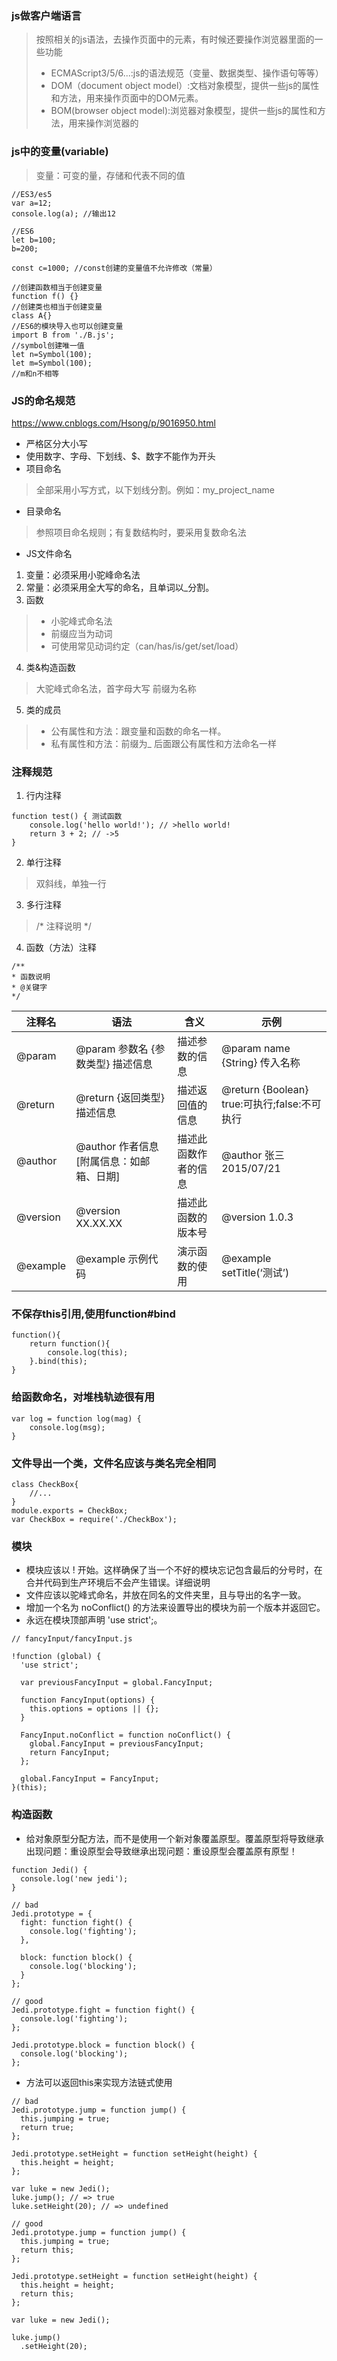 ### js做客户端语言
> 按照相关的js语法，去操作页面中的元素，有时候还要操作浏览器里面的一些功能
> - ECMAScript3/5/6...:js的语法规范（变量、数据类型、操作语句等等）
> - DOM（document object model）:文档对象模型，提供一些js的属性和方法，用来操作页面中的DOM元素。
> - BOM(browser object model):浏览器对象模型，提供一些js的属性和方法，用来操作浏览器的  

### js中的变量(variable)
> 变量：可变的量，存储和代表不同的值

```
//ES3/es5
var a=12;
console.log(a); //输出12

//ES6
let b=100; 
b=200;

const c=1000; //const创建的变量值不允许修改（常量）

//创建函数相当于创建变量
function f() {}
//创建类也相当于创建变量
class A{}
//ES6的模块导入也可以创建变量
import B from './B.js';
//symbol创建唯一值
let n=Symbol(100);
let m=Symbol(100);
//m和n不相等

```

### JS的命名规范  
https://www.cnblogs.com/Hsong/p/9016950.html
- 严格区分大小写
- 使用数字、字母、下划线、$、数字不能作为开头
- 项目命名
> 全部采用小写方式，以下划线分割。例如：my_project_name
- 目录命名
> 参照项目命名规则；有复数结构时，要采用复数命名法
- JS文件命名
1. 变量：必须采用小驼峰命名法
2. 常量：必须采用全大写的命名，且单词以_分割。
3. 函数
> + 小驼峰式命名法
> + 前缀应当为动词
> + 可使用常见动词约定（can/has/is/get/set/load）
4. 类&构造函数
> 大驼峰式命名法，首字母大写
> 前缀为名称
5. 类的成员
> - 公有属性和方法：跟变量和函数的命名一样。
> - 私有属性和方法：前缀为_ 后面跟公有属性和方法命名一样
### 注释规范
1. 行内注释
```
function test() { 测试函数
    console.log('hello world!'); // >hello world!
    return 3 + 2; // ->5
}
```
2. 单行注释
> 双斜线，单独一行
3. 多行注释
> /* 注释说明 */
4. 函数（方法）注释
```
/**
* 函数说明
* @关键字
*/
```
注释名 | 语法 | 含义 |示例
---|---|---|---
@param | @param 参数名 {参数类型} 描述信息 | 描述参数的信息 | @param name {String} 传入名称 
@return | @return {返回类型} 描述信息 | 描述返回值的信息 | @return {Boolean} true:可执行;false:不可执行 
@author | @author 作者信息 [附属信息：如邮箱、日期] | 描述此函数作者的信息 | @author 张三 2015/07/21 
@version | @version XX.XX.XX | 描述此函数的版本号 | @version 1.0.3 
|@example | @example 示例代码 | 演示函数的使用 | @example setTitle(‘测试’) 
### 不保存this引用,使用function#bind
```
function(){
    return function(){
        console.log(this);
    }.bind(this);
}
```
### 给函数命名，对堆栈轨迹很有用
```
var log = function log(mag) {
    console.log(msg);
}
```
### 文件导出一个类，文件名应该与类名完全相同
```
class CheckBox{
    //...
}
module.exports = CheckBox;
var CheckBox = require('./CheckBox');
```
### 模块
+ 模块应该以 ! 开始。这样确保了当一个不好的模块忘记包含最后的分号时，在合并代码到生产环境后不会产生错误。详细说明
+ 文件应该以驼峰式命名，并放在同名的文件夹里，且与导出的名字一致。
+ 增加一个名为 noConflict() 的方法来设置导出的模块为前一个版本并返回它。
+ 永远在模块顶部声明 'use strict';。
```
// fancyInput/fancyInput.js

!function (global) {
  'use strict';

  var previousFancyInput = global.FancyInput;

  function FancyInput(options) {
    this.options = options || {};
  }

  FancyInput.noConflict = function noConflict() {
    global.FancyInput = previousFancyInput;
    return FancyInput;
  };

  global.FancyInput = FancyInput;
}(this);
```
### 构造函数
+ 给对象原型分配方法，而不是使用一个新对象覆盖原型。覆盖原型将导致继承出现问题：重设原型会导致继承出现问题：重设原型会覆盖原有原型！
```
function Jedi() {
  console.log('new jedi');
}

// bad
Jedi.prototype = {
  fight: function fight() {
    console.log('fighting');
  },

  block: function block() {
    console.log('blocking');
  }
};

// good
Jedi.prototype.fight = function fight() {
  console.log('fighting');
};

Jedi.prototype.block = function block() {
  console.log('blocking');
};
```
+ 方法可以返回this来实现方法链式使用
```
// bad
Jedi.prototype.jump = function jump() {
  this.jumping = true;
  return true;
};

Jedi.prototype.setHeight = function setHeight(height) {
  this.height = height;
};

var luke = new Jedi();
luke.jump(); // => true
luke.setHeight(20); // => undefined

// good
Jedi.prototype.jump = function jump() {
  this.jumping = true;
  return this;
};

Jedi.prototype.setHeight = function setHeight(height) {
  this.height = height;
  return this;
};

var luke = new Jedi();

luke.jump()
  .setHeight(20);
```





